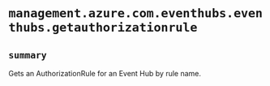 # `management.azure.com.eventhubs.eventhubs.getauthorizationrule`

## `summary`
Gets an AuthorizationRule for an Event Hub by rule name.


